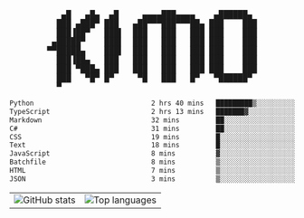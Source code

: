 <div align="center">
<pre>
   ▄█   ▄█▄  ▄█     ▄▄▄▄███▄▄▄▄    ▄██████▄ 
  ███ ▄███▀ ███   ▄██▀▀▀███▀▀▀██▄ ███    ███
  ███▐██▀   ███▌  ███   ███   ███ ███    ███
 ▄█████▀    ███▌  ███   ███   ███ ███    ███
▀▀█████▄    ███▌  ███   ███   ███ ███    ███
  ███▐██▄   ███   ███   ███   ███ ███    ███
  ███ ▀███▄ ███   ███   ███   ███ ███    ███
  ███   ▀█▀ █▀     ▀█   ███   █▀   ▀██████▀ 
  ▀                                         
</pre>
  

<!--START_SECTION:waka-->

```txt
Python                             2 hrs 40 mins   █████████▒░░░░░░░░░░░░░░░   37.31 %
TypeScript                         2 hrs 13 mins   ███████▓░░░░░░░░░░░░░░░░░   30.94 %
Markdown                           32 mins         ██░░░░░░░░░░░░░░░░░░░░░░░   07.49 %
C#                                 31 mins         ██░░░░░░░░░░░░░░░░░░░░░░░   07.37 %
CSS                                19 mins         █░░░░░░░░░░░░░░░░░░░░░░░░   04.55 %
Text                               18 mins         █░░░░░░░░░░░░░░░░░░░░░░░░   04.26 %
JavaScript                         8 mins          ▓░░░░░░░░░░░░░░░░░░░░░░░░   02.00 %
Batchfile                          8 mins          ▒░░░░░░░░░░░░░░░░░░░░░░░░   01.94 %
HTML                               7 mins          ▒░░░░░░░░░░░░░░░░░░░░░░░░   01.83 %
JSON                               3 mins          ▒░░░░░░░░░░░░░░░░░░░░░░░░   00.86 %
```

<!--END_SECTION:waka-->

<table align="center">
  <tr>
    <td valign="top">
      <img alt="GitHub stats"
           src="https://github-readme-stats.vercel.app/api?username=kim0chi&show_icons=true&hide_title=true&rank_icon=percentile&line_height=28&hide_border=true&theme=dark" />
    </td>
    <td valign="top">
      <img alt="Top languages"
           src="https://github-readme-stats.vercel.app/api/top-langs/?username=kim0chi&layout=compact&card_width=420&langs_count=8&hide_border=true&theme=dark" />
    </td>
  </tr>
</table>


